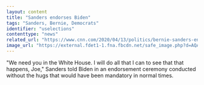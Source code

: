 ```yaml
---
layout: content
title: "Sanders endorses Biden"
tags: "Sanders, Bernie, Democrats"
identifier: "uselections"
contenttype: "news"
related_url: "https://www.cnn.com/2020/04/13/politics/bernie-sanders-endorses-joe-biden/index.html?fbclid=IwAR2Dq8IrBAllZsifGtGSdV_c60F2CayZiNOkjHtH2hYKt3gamWQ0UhQ8clo"
image_url: "https://external.fdet1-1.fna.fbcdn.net/safe_image.php?d=AQA2gVrqcQ-_U8gW&w=540&h=282&url=https%3A%2F%2Fcdn.cnn.com%2Fcnnnext%2Fdam%2Fassets%2F200310101437-10-biden-sanders-split-super-tease.jpg&cfs=1&upscale=1&fallback=news_d_placeholder_publisher&_nc_hash=AQD4U1ccqbabK0cM"
---
```

"We need you in the White House. I will do all that I can to see that that happens, Joe," Sanders told Biden in an endorsement ceremony conducted without the hugs that would have been mandatory in normal times.